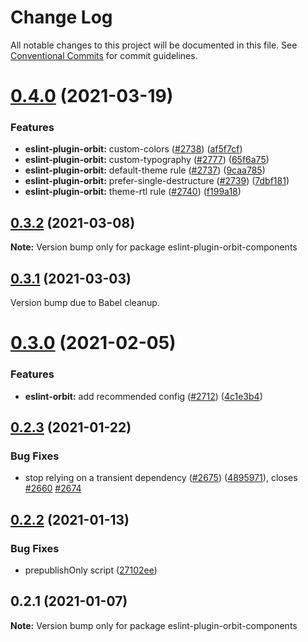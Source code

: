 # Change Log

All notable changes to this project will be documented in this file.
See [Conventional Commits](https://conventionalcommits.org) for commit guidelines.

# [0.4.0](https://github.com/kiwicom/orbit/compare/eslint-plugin-orbit-components@0.3.2...eslint-plugin-orbit-components@0.4.0) (2021-03-19)


### Features

* **eslint-plugin-orbit:** custom-colors ([#2738](https://github.com/kiwicom/orbit/issues/2738)) ([af5f7cf](https://github.com/kiwicom/orbit/commit/af5f7cfac528472f0ce5e3993758ddc8c43dd4a0))
* **eslint-plugin-orbit:** custom-typography ([#2777](https://github.com/kiwicom/orbit/issues/2777)) ([65f6a75](https://github.com/kiwicom/orbit/commit/65f6a75b8d0ab8dfc8a2c0283a962a4c55bfcaa5))
* **eslint-plugin-orbit:** default-theme rule ([#2737](https://github.com/kiwicom/orbit/issues/2737)) ([9caa785](https://github.com/kiwicom/orbit/commit/9caa7850f361ba5355c5d78a693f9ddcdfcf27de))
* **eslint-plugin-orbit:** prefer-single-destructure ([#2739](https://github.com/kiwicom/orbit/issues/2739)) ([7dbf181](https://github.com/kiwicom/orbit/commit/7dbf1811acaeeca030450864577554306b61a273))
* **eslint-plugin-orbit:** theme-rtl rule ([#2740](https://github.com/kiwicom/orbit/issues/2740)) ([f199a18](https://github.com/kiwicom/orbit/commit/f199a18581b2f55e3fe6a98fca52a101d996a072))





## [0.3.2](https://github.com/kiwicom/orbit/compare/eslint-plugin-orbit-components@0.3.1...eslint-plugin-orbit-components@0.3.2) (2021-03-08)

**Note:** Version bump only for package eslint-plugin-orbit-components





## [0.3.1](https://github.com/kiwicom/orbit/compare/eslint-plugin-orbit-components@0.3.0...eslint-plugin-orbit-components@0.3.1) (2021-03-03)

Version bump due to Babel cleanup.





# [0.3.0](https://github.com/kiwicom/orbit/compare/eslint-plugin-orbit-components@0.2.3...eslint-plugin-orbit-components@0.3.0) (2021-02-05)


### Features

* **eslint-orbit:** add recommended config ([#2712](https://github.com/kiwicom/orbit/issues/2712)) ([4c1e3b4](https://github.com/kiwicom/orbit/commit/4c1e3b4af885f0d4c7b4531326a2f638756501cc))





## [0.2.3](https://github.com/kiwicom/orbit/compare/eslint-plugin-orbit-components@0.2.2...eslint-plugin-orbit-components@0.2.3) (2021-01-22)


### Bug Fixes

* stop relying on a transient dependency ([#2675](https://github.com/kiwicom/orbit/issues/2675)) ([4895971](https://github.com/kiwicom/orbit/commit/48959716c4ea209b94ad3efec4af68a92605910c)), closes [#2660](https://github.com/kiwicom/orbit/issues/2660) [#2674](https://github.com/kiwicom/orbit/issues/2674)





## [0.2.2](https://github.com/kiwicom/orbit/compare/eslint-plugin-orbit-components@0.2.1...eslint-plugin-orbit-components@0.2.2) (2021-01-13)


### Bug Fixes

* prepublishOnly script ([27102ee](https://github.com/kiwicom/orbit/commit/27102ee08cd89f277b5e329a210fe05537c40ac8))





## 0.2.1 (2021-01-07)

**Note:** Version bump only for package eslint-plugin-orbit-components
